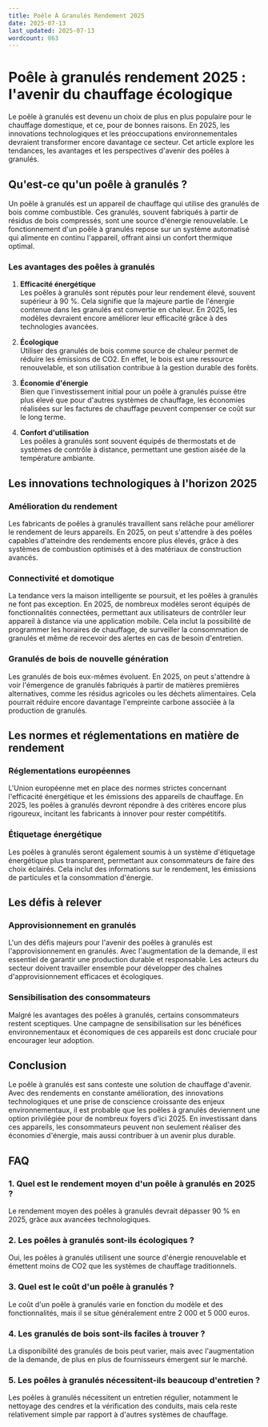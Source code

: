 ```yaml
---
title: Poêle À Granulés Rendement 2025
date: 2025-07-13
last_updated: 2025-07-13
wordcount: 863
---
```


# Poêle à granulés rendement 2025 : l'avenir du chauffage écologique

Le poêle à granulés est devenu un choix de plus en plus populaire pour le chauffage domestique, et ce, pour de bonnes raisons. En 2025, les innovations technologiques et les préoccupations environnementales devraient transformer encore davantage ce secteur. Cet article explore les tendances, les avantages et les perspectives d'avenir des poêles à granulés.

## Qu'est-ce qu'un poêle à granulés ?

Un poêle à granulés est un appareil de chauffage qui utilise des granulés de bois comme combustible. Ces granulés, souvent fabriqués à partir de résidus de bois compressés, sont une source d'énergie renouvelable. Le fonctionnement d'un poêle à granulés repose sur un système automatisé qui alimente en continu l'appareil, offrant ainsi un confort thermique optimal.

### Les avantages des poêles à granulés

1. **Efficacité énergétique**  
   Les poêles à granulés sont réputés pour leur rendement élevé, souvent supérieur à 90 %. Cela signifie que la majeure partie de l'énergie contenue dans les granulés est convertie en chaleur. En 2025, les modèles devraient encore améliorer leur efficacité grâce à des technologies avancées.

2. **Écologique**  
   Utiliser des granulés de bois comme source de chaleur permet de réduire les émissions de CO2. En effet, le bois est une ressource renouvelable, et son utilisation contribue à la gestion durable des forêts.

3. **Économie d'énergie**  
   Bien que l'investissement initial pour un poêle à granulés puisse être plus élevé que pour d'autres systèmes de chauffage, les économies réalisées sur les factures de chauffage peuvent compenser ce coût sur le long terme.

4. **Confort d'utilisation**  
   Les poêles à granulés sont souvent équipés de thermostats et de systèmes de contrôle à distance, permettant une gestion aisée de la température ambiante.

## Les innovations technologiques à l'horizon 2025

### Amélioration du rendement

Les fabricants de poêles à granulés travaillent sans relâche pour améliorer le rendement de leurs appareils. En 2025, on peut s'attendre à des poêles capables d'atteindre des rendements encore plus élevés, grâce à des systèmes de combustion optimisés et à des matériaux de construction avancés.

### Connectivité et domotique

La tendance vers la maison intelligente se poursuit, et les poêles à granulés ne font pas exception. En 2025, de nombreux modèles seront équipés de fonctionnalités connectées, permettant aux utilisateurs de contrôler leur appareil à distance via une application mobile. Cela inclut la possibilité de programmer les horaires de chauffage, de surveiller la consommation de granulés et même de recevoir des alertes en cas de besoin d'entretien.

### Granulés de bois de nouvelle génération

Les granulés de bois eux-mêmes évoluent. En 2025, on peut s'attendre à voir l'émergence de granulés fabriqués à partir de matières premières alternatives, comme les résidus agricoles ou les déchets alimentaires. Cela pourrait réduire encore davantage l'empreinte carbone associée à la production de granulés.

## Les normes et réglementations en matière de rendement

### Réglementations européennes

L'Union européenne met en place des normes strictes concernant l'efficacité énergétique et les émissions des appareils de chauffage. En 2025, les poêles à granulés devront répondre à des critères encore plus rigoureux, incitant les fabricants à innover pour rester compétitifs.

### Étiquetage énergétique

Les poêles à granulés seront également soumis à un système d'étiquetage énergétique plus transparent, permettant aux consommateurs de faire des choix éclairés. Cela inclut des informations sur le rendement, les émissions de particules et la consommation d'énergie.

## Les défis à relever

### Approvisionnement en granulés

L'un des défis majeurs pour l'avenir des poêles à granulés est l'approvisionnement en granulés. Avec l'augmentation de la demande, il est essentiel de garantir une production durable et responsable. Les acteurs du secteur doivent travailler ensemble pour développer des chaînes d'approvisionnement efficaces et écologiques.

### Sensibilisation des consommateurs

Malgré les avantages des poêles à granulés, certains consommateurs restent sceptiques. Une campagne de sensibilisation sur les bénéfices environnementaux et économiques de ces appareils est donc cruciale pour encourager leur adoption.

## Conclusion

Le poêle à granulés est sans conteste une solution de chauffage d'avenir. Avec des rendements en constante amélioration, des innovations technologiques et une prise de conscience croissante des enjeux environnementaux, il est probable que les poêles à granulés deviennent une option privilégiée pour de nombreux foyers d'ici 2025. En investissant dans ces appareils, les consommateurs peuvent non seulement réaliser des économies d'énergie, mais aussi contribuer à un avenir plus durable.

## FAQ

### 1. Quel est le rendement moyen d'un poêle à granulés en 2025 ?

Le rendement moyen des poêles à granulés devrait dépasser 90 % en 2025, grâce aux avancées technologiques.

### 2. Les poêles à granulés sont-ils écologiques ?

Oui, les poêles à granulés utilisent une source d'énergie renouvelable et émettent moins de CO2 que les systèmes de chauffage traditionnels.

### 3. Quel est le coût d'un poêle à granulés ?

Le coût d'un poêle à granulés varie en fonction du modèle et des fonctionnalités, mais il se situe généralement entre 2 000 et 5 000 euros.

### 4. Les granulés de bois sont-ils faciles à trouver ?

La disponibilité des granulés de bois peut varier, mais avec l'augmentation de la demande, de plus en plus de fournisseurs émergent sur le marché.

### 5. Les poêles à granulés nécessitent-ils beaucoup d'entretien ?

Les poêles à granulés nécessitent un entretien régulier, notamment le nettoyage des cendres et la vérification des conduits, mais cela reste relativement simple par rapport à d'autres systèmes de chauffage.